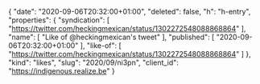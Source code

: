 {
  "date": "2020-09-06T20:32:00+01:00",
  "deleted": false,
  "h": "h-entry",
  "properties": {
    "syndication": [
      "https://twitter.com/heckingmexican/status/1302272548088868864"
    ],
    "name": [
      "Like of @heckingmexican's tweet"
    ],
    "published": [
      "2020-09-06T20:32:00+01:00"
    ],
    "like-of": [
      "https://twitter.com/heckingmexican/status/1302272548088868864"
    ]
  },
  "kind": "likes",
  "slug": "2020/09/ni3pn",
  "client_id": "https://indigenous.realize.be"
}
